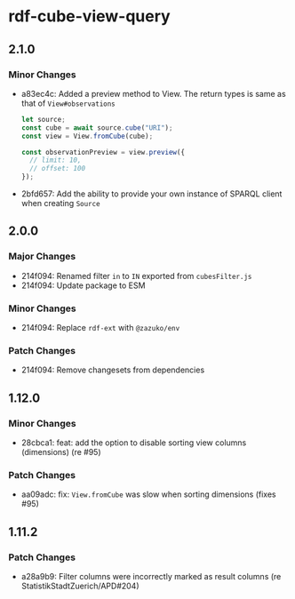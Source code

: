 # rdf-cube-view-query

## 2.1.0

### Minor Changes

- a83ec4c: Added a preview method to View. The return types is same as that of `View#observations`

  ```js
  let source;
  const cube = await source.cube("URI");
  const view = View.fromCube(cube);

  const observationPreview = view.preview({
    // limit: 10,
    // offset: 100
  });
  ```

- 2bfd657: Add the ability to provide your own instance of SPARQL client when creating `Source`

## 2.0.0

### Major Changes

- 214f094: Renamed filter `in` to `IN` exported from `cubesFilter.js`
- 214f094: Update package to ESM

### Minor Changes

- 214f094: Replace `rdf-ext` with `@zazuko/env`

### Patch Changes

- 214f094: Remove changesets from dependencies

## 1.12.0

### Minor Changes

- 28cbca1: feat: add the option to disable sorting view columns (dimensions) (re #95)

### Patch Changes

- aa09adc: fix: `View.fromCube` was slow when sorting dimensions (fixes #95)

## 1.11.2

### Patch Changes

- a28a9b9: Filter columns were incorrectly marked as result columns (re StatistikStadtZuerich/APD#204)

